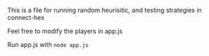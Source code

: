 This is a file for running random heurisitic, and testing strategies in connect-hex

Feel free to modify the players in app.js

Run app.js with `node app.js`
